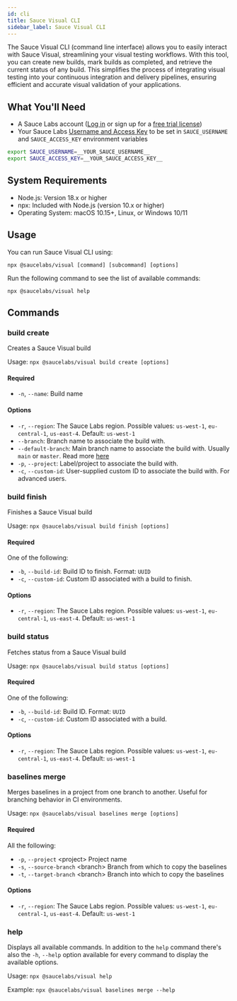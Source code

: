 ```yaml
---
id: cli
title: Sauce Visual CLI
sidebar_label: Sauce Visual CLI
---
```


The Sauce Visual CLI (command line interface) allows you to easily interact with Sauce Visual, streamlining your visual testing workflows. With this tool, you can create new builds, mark builds as completed, and retrieve the current status of any build. This simplifies the process of integrating visual testing into your continuous integration and delivery pipelines, ensuring efficient and accurate visual validation of your applications.

## What You'll Need

- A Sauce Labs account ([Log in](https://accounts.saucelabs.com/am/XUI/#login/) or sign up for a [free trial license](https://saucelabs.com/sign-up))
- Your Sauce Labs [Username and Access Key](https://app.saucelabs.com/user-settings) to be set in `SAUCE_USERNAME` and `SAUCE_ACCESS_KEY` environment variables

```sh
export SAUCE_USERNAME=__YOUR_SAUCE_USERNAME__
export SAUCE_ACCESS_KEY=__YOUR_SAUCE_ACCESS_KEY__
```

## System Requirements

- Node.js: Version 18.x or higher
- npx: Included with Node.js (version 10.x or higher)
- Operating System: macOS 10.15+, Linux, or Windows 10/11

## Usage

You can run Sauce Visual CLI using:

`npx @saucelabs/visual [command] [subcommand] [options]`

Run the following command to see the list of available commands:

`npx @saucelabs/visual help`

## Commands

### build create

Creates a Sauce Visual build

Usage: `npx @saucelabs/visual build create [options]`

#### Required

- `-n`, `--name`: Build name

#### Options

- `-r`, `--region`: The Sauce Labs region. Possible values: `us-west-1`, `eu-central-1`, `us-east-4`. Default: `us-west-1`
- `--branch`: Branch name to associate the build with.
- `--default-branch`: Main branch name to associate the build with. Usually `main` or `master`. Read more [here](https://docs.saucelabs.com/visual-testing/workflows/ci/)
- `-p`, `--project`: Label/project to associate the build with.
- `-c`, `--custom-id`: User-supplied custom ID to associate the build with. For advanced users.

### build finish

Finishes a Sauce Visual build

Usage: `npx @saucelabs/visual build finish [options]`

#### Required

One of the following:

- `-b`, `--build-id`: Build ID to finish. Format: `UUID`
- `-c`, `--custom-id`: Custom ID associated with a build to finish.

#### Options
- `-r`, `--region`: The Sauce Labs region. Possible values: `us-west-1`, `eu-central-1`, `us-east-4`. Default: `us-west-1`

### build status

Fetches status from a Sauce Visual build

Usage: `npx @saucelabs/visual build status [options]`

#### Required

One of the following:

- `-b`, `--build-id`: Build ID. Format: `UUID`
- `-c`, `--custom-id`: Custom ID associated with a build.

#### Options

- `-r`, `--region`: The Sauce Labs region. Possible values: `us-west-1`, `eu-central-1`, `us-east-4`. Default: `us-west-1`

### baselines merge

Merges baselines in a project from one branch to another. Useful for branching behavior in CI environments.

Usage: `npx @saucelabs/visual baselines merge [options]`

#### Required

All the following:

- `-p`, `--project` \<project>       Project name
- `-s`, `--source-branch` \<branch>  Branch from which to copy the baselines
- `-t`, `--target-branch` \<branch>  Branch into which to copy the baselines

#### Options

- `-r`, `--region`: The Sauce Labs region. Possible values: `us-west-1`, `eu-central-1`, `us-east-4`. Default: `us-west-1`


### help

Displays all available commands. In addition to the `help` command there's also the `-h`, `--help` option available for every command to display the available options.

Usage: `npx @saucelabs/visual help`

Example: `npx @saucelabs/visual baselines merge --help`
